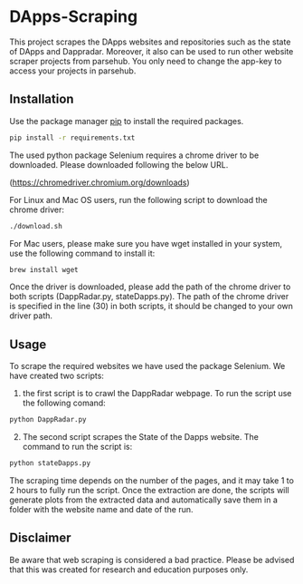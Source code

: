 # DApps-Scraping
This project scrapes the DApps websites and repositories such as the state of DApps and Dappradar. Moreover, it also can be used to run other website scraper projects from parsehub. You only need to change the app-key to access your projects in parsehub. 



## Installation

Use the package manager [pip](https://pip.pypa.io/en/stable/) to install the required packages.

```bash
pip install -r requirements.txt
```
The used python package Selenium requires a chrome driver to be downloaded. Please downloaded following the below URL.

(https://chromedriver.chromium.org/downloads)

For Linux and Mac OS users, run the following script to download the chrome driver:

```bash
./download.sh 
```
For Mac users, please make sure you have wget installed in your system, use the following command to install it:

```bash
brew install wget 
```

Once the driver is downloaded, please add the path of the chrome driver to both scripts (DappRadar.py, stateDapps.py).
The path of the chrome driver is specified in the line (30) in both scripts, it should be changed to your own driver path.


## Usage

To scrape the required websites we have used the package Selenium.
We have created two scripts:

1. the first script is to crawl the DappRadar webpage. To run the script use the following comand:

```bash
python DappRadar.py
```

2. The second script scrapes the State of the Dapps website. The command to run the script is:

```bash
python stateDapps.py
```

The scraping time depends on the number of the pages, and it may take 1 to 2 hours to fully run the script.
Once the extraction are done, the scripts will generate plots from the extracted data and automatically save them in a folder with the website name and date of the run.

## Disclaimer
Be aware that web scraping is considered a bad practice. Please be advised that this was created for research and education purposes only.  

